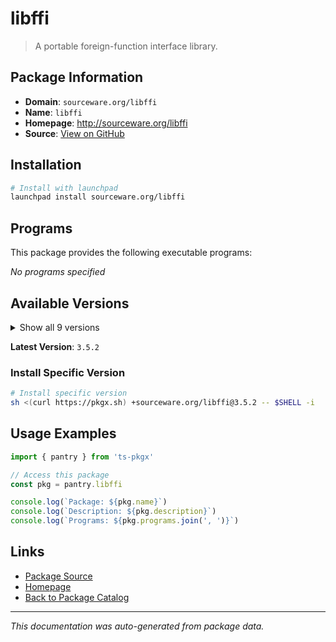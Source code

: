 # libffi

> A portable foreign-function interface library.

## Package Information

- **Domain**: `sourceware.org/libffi`
- **Name**: `libffi`
- **Homepage**: http://sourceware.org/libffi
- **Source**: [View on GitHub](https://github.com/pkgxdev/pantry/tree/main/projects/sourceware.org/libffi/package.yml)

## Installation

```bash
# Install with launchpad
launchpad install sourceware.org/libffi
```

## Programs

This package provides the following executable programs:

*No programs specified*

## Available Versions

<details>
<summary>Show all 9 versions</summary>

- `3.5.2`, `3.5.1`, `3.5.0`, `3.4.8`, `3.4.7`
- `3.4.6`, `3.4.5`, `3.4.4`, `3.4.3`

</details>

**Latest Version**: `3.5.2`

### Install Specific Version

```bash
# Install specific version
sh <(curl https://pkgx.sh) +sourceware.org/libffi@3.5.2 -- $SHELL -i
```

## Usage Examples

```typescript
import { pantry } from 'ts-pkgx'

// Access this package
const pkg = pantry.libffi

console.log(`Package: ${pkg.name}`)
console.log(`Description: ${pkg.description}`)
console.log(`Programs: ${pkg.programs.join(', ')}`)
```

## Links

- [Package Source](https://github.com/pkgxdev/pantry/tree/main/projects/sourceware.org/libffi/package.yml)
- [Homepage](http://sourceware.org/libffi)
- [Back to Package Catalog](../../../package-catalog.md)

---

*This documentation was auto-generated from package data.*
